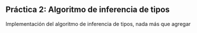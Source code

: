 ## Práctica 2: Algoritmo de inferencia de tipos
Implementación del algoritmo de inferencia de tipos, nada más que agregar